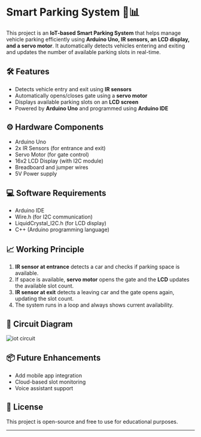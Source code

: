 # Smart Parking System 🚗📊

This project is an **IoT-based Smart Parking System** that helps manage vehicle parking efficiently using **Arduino Uno, IR sensors, an LCD display, and a servo motor**. It automatically detects vehicles entering and exiting and updates the number of available parking slots in real-time.

## 🛠 Features

- Detects vehicle entry and exit using **IR sensors**
- Automatically opens/closes gate using a **servo motor**
- Displays available parking slots on an **LCD screen**
- Powered by **Arduino Uno** and programmed using **Arduino IDE**

## ⚙️ Hardware Components

- Arduino Uno  
- 2x IR Sensors (for entrance and exit)  
- Servo Motor (for gate control)  
- 16x2 LCD Display (with I2C module)  
- Breadboard and jumper wires  
- 5V Power supply  

## 💻 Software Requirements

- Arduino IDE  
- Wire.h (for I2C communication)  
- LiquidCrystal_I2C.h (for LCD display)  
- C++ (Arduino programming language)

## 📈 Working Principle

1. **IR sensor at entrance** detects a car and checks if parking space is available.
2. If space is available, **servo motor** opens the gate and the **LCD** updates the available slot count.
3. **IR sensor at exit** detects a leaving car and the gate opens again, updating the slot count.
4. The system runs in a loop and always shows current availability.

## 📸 Circuit Diagram

![iot  circuit](https://github.com/user-attachments/assets/0a0ce092-b179-4009-879b-fa35bd9e076d)


## 📦 Future Enhancements

- Add mobile app integration  
- Cloud-based slot monitoring  
- Voice assistant support

## 📃 License

This project is open-source and free to use for educational purposes.

---
